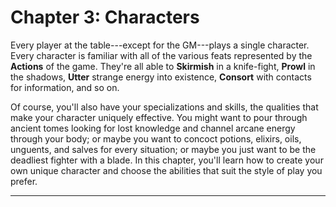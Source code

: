 # Chapter 3: Characters

Every player at the table---except for the GM---plays a single character. Every character is familiar with all of the various feats represented by the **Actions** of the game. They're all able to **Skirmish** in a knife-fight, **Prowl** in the shadows, **Utter** strange energy into existence, **Consort** with contacts for information, and so on.

Of course, you'll also have your specializations and skills, the qualities that make your character uniquely effective. You might want to pour through ancient tomes looking for lost knowledge and channel arcane energy through your body; or maybe you want to concoct potions, elixirs, oils, unguents, and salves for every situation; or maybe you just want to be the deadliest fighter with a blade. In this chapter, you'll learn how to create your own unique character and choose the abilities that suit the style of play you prefer.

* * * * * * * * * * * * * * * * * * * * * * * * * * * * * * * * * * * * * * * *
